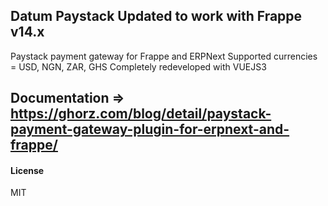 ## Datum Paystack Updated to work with Frappe v14.x 

Paystack payment gateway for Frappe and ERPNext
Supported currencies = USD, NGN, ZAR, GHS
Completely redeveloped with VUEJS3

## Documentation => https://ghorz.com/blog/detail/paystack-payment-gateway-plugin-for-erpnext-and-frappe/
#### License

MIT
